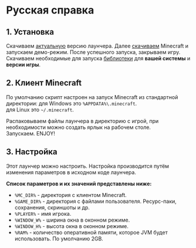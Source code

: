 Русская справка
===============
## 1. Установка
Скачиваем [актуальную](https://github.com/iiiypuk/minecraft-launcher/releases/latest) версию лаунчера.
Далее [скачиваем](https://www.minecraft.net/download) Minecraft и запускаем демо-режим. После успешного запуска, закрываем игру.
Скачиваем необходимые для запуска [библиотеки](https://mega.nz/#F!hUNg0Y6I!93cYw1NZg4MUWUHaVrCO7w) для **вашей системы** и **версии игры**.

## 2. Клиент Minecraft
По умолчанию скрипт настроен на запуск Minecraft из стандартной директории:
для Windows это `%APPDATA%\.minecraft`.  
для Linux это `~/.minecraft`.

Распаковываем файлы лаунчера в директорию с игрой, при необходимости можно создать ярлык на рабочем столе.  
Запускаем. ENJOY!

## 3. Настройка
Этот лаунчер можно настроить. Настройка производится путём изменения параметров в исходном коде лаунчера.

**Список параметров и их значений представлены ниже:**

+ `%MC_DIR%` - директория с клиентом Minecraft.
+ `%GAME_DIR%` - директория с файлами пользователя. Ресурс-паки, сохранения, скриншоты и др.
+ `%PLAYER%` - имя игрока.
+ `%WINDOW_W%` - ширина окна в оконном режиме.
+ `%WINDOW_H%` - высота окна в оконном режиме.
+ `%RAM%` - количество оперативной памяти, которое JVM будет использовать. По умолчанию 2GB.
